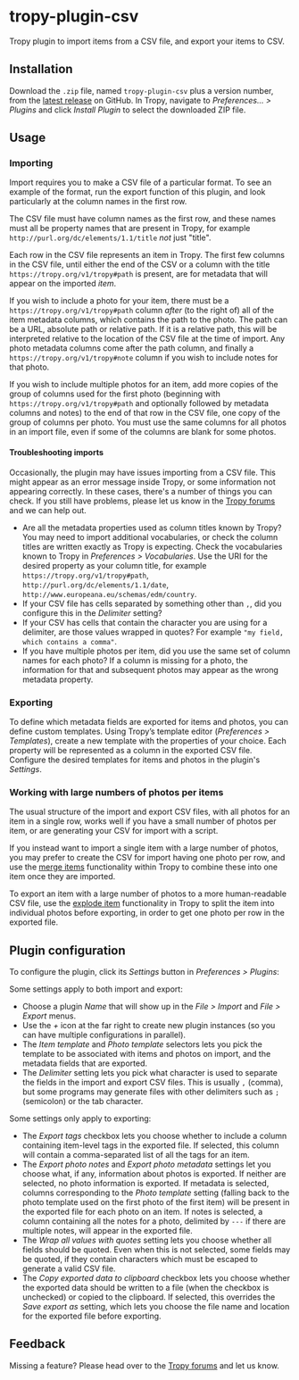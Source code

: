 # tropy-plugin-csv

Tropy plugin to import items from a CSV file, and export your items to CSV.

## Installation

Download the `.zip` file, named `tropy-plugin-csv` plus a version number, from the [latest release](https://github.com/tropy/tropy-plugin-csv/releases/latest) on GitHub. In Tropy, navigate to *Preferences… > Plugins* and click *Install Plugin* to select the downloaded ZIP file.

## Usage

### Importing

Import requires you to make a CSV file of a particular format. To see an example of the format, run the export function of this plugin, and look particularly at the column names in the first row.

The CSV file must have column names as the first row, and these names must all be property names that are present in Tropy, for example `http://purl.org/dc/elements/1.1/title` *not* just "title".

Each row in the CSV file represents an item in Tropy. The first few columns in the CSV file, until either the end of the CSV or a column with the title `https://tropy.org/v1/tropy#path` is present, are for metadata that will appear on the imported *item*.

If you wish to include a photo for your item, there must be a `https://tropy.org/v1/tropy#path` column *after* (to the right of) all of the item metadata columns, which contains the path to the photo. The path can be a URL, absolute path or relative path. If it is a relative path, this will be interpreted relative to the location of the CSV file at the time of import. Any photo metadata columns come after the path column, and finally a `https://tropy.org/v1/tropy#note` column if you wish to include notes for that photo.

If you wish to include multiple photos for an item, add more copies of the group of columns used for the first photo (beginning with `https://tropy.org/v1/tropy#path` and optionally followed by metadata columns and notes) to the end of that row in the CSV file, one copy of the group of columns per photo. You must use the same columns for all photos in an import file, even if some of the columns are blank for some photos.

#### Troubleshooting imports

Occasionally, the plugin may have issues importing from a CSV file. This might appear as an error message inside Tropy, or some information not appearing correctly. In these cases, there's a number of things you can check. If you still have problems, please let us know in the [Tropy forums](https://forums.tropy.org/) and we can help out.

- Are all the metadata properties used as column titles known by Tropy? You may need to import additional vocabularies, or check the column titles are written exactly as Tropy is expecting. Check the vocabularies known to Tropy in *Preferences > Vocabularies*. Use the URI for the desired property as your column title, for example `https://tropy.org/v1/tropy#path`, `http://purl.org/dc/elements/1.1/date`, `http://www.europeana.eu/schemas/edm/country`.
- If your CSV file has cells separated by something other than `,`, did you configure this in the *Delimiter* setting?
- If your CSV has cells that contain the character you are using for a delimiter, are those values wrapped in quotes? For example `"my field, which contains a comma"`.
- If you have multiple photos per item, did you use the same set of column names for each photo? If a column is missing for a photo, the information for that and subsequent photos may appear as the wrong metadata property.

### Exporting

To define which metadata fields are exported for items and photos, you can define custom templates. Using Tropy’s template editor (*Preferences > Templates*), create a new template with the properties of your choice. Each property will be represented as a column in the exported CSV file. Configure the desired templates for items and photos in the plugin's *Settings*.

### Working with large numbers of photos per items

The usual structure of the import and export CSV files, with all photos for an item in a single row, works well if you have a small number of photos per item, or are generating your CSV for import with a script.

If you instead want to import a single item with a large number of photos, you may prefer to create the CSV for import having one photo per row, and use the [merge items](https://docs.tropy.org/in-the-project-view/combine_photos) functionality within Tropy to combine these into one item once they are imported.

To export an item with a large number of photos to a more human-readable CSV file, use the [explode item](https://docs.tropy.org/in-the-project-view/combine_photos#explode-an-item.) functionality in Tropy to split the item into individual photos before exporting, in order to get one photo per row in the exported file.

## Plugin configuration

To configure the plugin, click its *Settings* button in *Preferences > Plugins*:

Some settings apply to both import and export:

- Choose a plugin *Name* that will show up in the *File > Import* and *File > Export* menus.
- Use the *+* icon at the far right to create new plugin instances (so you can have multiple configurations in parallel).
- The *Item template* and *Photo template* selectors lets you pick the template to be associated with items and photos on import, and the metadata fields that are exported.
- The *Delimiter* setting lets you pick what character is used to separate the fields in the import and export CSV files. This is usually `,` (comma), but some programs may generate files with other delimiters such as `;` (semicolon) or the tab character.

Some settings only apply to exporting:

- The *Export tags* checkbox lets you choose whether to include a column containing item-level tags in the exported file. If selected, this column will contain a comma-separated list of all the tags for an item.
- The *Export photo notes* and *Export photo metadata* settings let you choose what, if any, information about photos is exported. If neither are selected, no photo information is exported. If metadata is selected, columns corresponding to the *Photo template* setting (falling back to the photo template used on the first photo of the first item) will be present in the exported file for each photo on an item. If notes is selected, a column containing all the notes for a photo, delimited by ` --- ` if there are multiple notes, will appear in the exported file.
- The *Wrap all values with quotes* setting lets you choose whether all fields should be quoted. Even when this is not selected, some fields may be quoted, if they contain characters which must be escaped to generate a valid CSV file.
- The *Copy exported data to clipboard* checkbox lets you choose whether the exported data should be written to a file (when the checkbox is unchecked) or copied to the clipboard. If selected, this overrides the *Save export as* setting, which lets you choose the file name and location for the exported file before exporting.

## Feedback

Missing a feature? Please head over to the [Tropy forums](https://forums.tropy.org/) and let us know.
